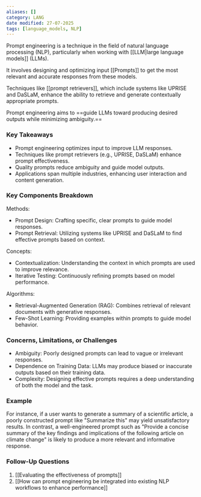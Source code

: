 ```yaml
---
aliases: []
category: LANG
date modified: 27-07-2025
tags: [language_models, NLP]
---
```


Prompt engineering is a technique in the field of natural language processing (NLP), particularly when working with [[LLM|large language models]] (LLMs). 

It involves designing and optimizing input [[Prompts]] to get the most relevant and accurate responses from these models. 

Techniques like [[prompt retrievers]], which include systems like UPRISE and DaSLaM, enhance the ability to retrieve and generate contextually appropriate prompts.

Prompt engineering aims to ==guide LLMs toward producing desired outputs while minimizing ambiguity.== 

### Key Takeaways

- Prompt engineering optimizes input to improve LLM responses.
- Techniques like prompt retrievers (e.g., UPRISE, DaSLaM) enhance prompt effectiveness.
- Quality prompts reduce ambiguity and guide model outputs.
- Applications span multiple industries, enhancing user interaction and content generation.

### Key Components Breakdown

Methods: 
  - Prompt Design: Crafting specific, clear prompts to guide model responses.
  - Prompt Retrieval: Utilizing systems like UPRISE and DaSLaM to find effective prompts based on context.
  
Concepts:
  - Contextualization: Understanding the context in which prompts are used to improve relevance.
  - Iterative Testing: Continuously refining prompts based on model performance.

Algorithms:
  - Retrieval-Augmented Generation (RAG): Combines retrieval of relevant documents with generative responses.
  - Few-Shot Learning: Providing examples within prompts to guide model behavior.

### Concerns, Limitations, or Challenges
- Ambiguity: Poorly designed prompts can lead to vague or irrelevant responses.
- Dependence on Training Data: LLMs may produce biased or inaccurate outputs based on their training data.
- Complexity: Designing effective prompts requires a deep understanding of both the model and the task.

### Example
For instance, if a user wants to generate a summary of a scientific article, a poorly constructed prompt like "Summarize this" may yield unsatisfactory results. In contrast, a well-engineered prompt such as "Provide a concise summary of the key findings and implications of the following article on climate change" is likely to produce a more relevant and informative response.

### Follow-Up Questions
1. [[Evaluating the effectiveness of prompts]]
2. [[How can prompt engineering be integrated into existing NLP workflows to enhance performance]]